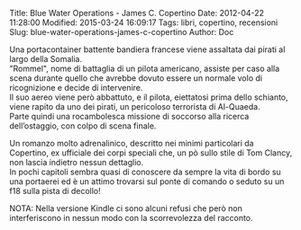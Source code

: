 Title: Blue Water Operations - James C. Copertino
Date: 2012-04-22 11:28:00
Modified: 2015-03-24 16:09:17
Tags: libri, copertino, recensioni
Slug: blue-water-operations-james-c-copertino
Author: Doc

Una portacontainer battente bandiera francese viene assaltata dai pirati
al largo della Somalia.  
"Rommel", nome di battaglia di un pilota americano, assiste per caso
alla scena durante quello che avrebbe dovuto essere un normale volo di
ricognizione e decide di intervenire.  
Il suo aereo viene però abbattuto, e il pilota, eiettatosi prima dello
schianto, viene rapito da uno dei pirati, un pericoloso terrorista di
Al-Quaeda.  
Parte quindi una rocambolesca missione di soccorso alla ricerca
dell’ostaggio, con colpo di scena finale.

Un romanzo molto adrenalinico, descritto nei minimi particolari da
Copertino, ex ufficiale dei corpi speciali che, un pò sullo stile di Tom
Clancy, non lascia indietro nessun dettaglio.  
In pochi capitoli sembra quasi di conoscere da sempre la vita di bordo
su una portaerei ed è un attimo trovarsi sul ponte di comando o seduto
su un f18 sulla pista di decollo!

NOTA: Nella versione Kindle ci sono alcuni refusi che però non
interferiscono in nessun modo con la scorrevolezza del racconto.
